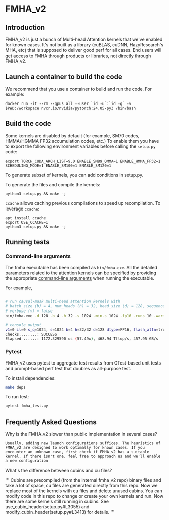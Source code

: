 # FMHA_v2

## Introduction

FMHA_v2 is just a bunch of Multi-head Attention kernels that we've enabled for known cases. It's not built as a library (cuBLAS, cuDNN, HazyResearch's MHA, etc) that is supposed to deliver good perf for all cases. End users will get access to FMHA through products or libraries, not directly through FMHA_v2.

## Launch a container to build the code

We recommend that you use a container to build and run the code. For example:
```
docker run -it --rm --gpus all --user `id -u`:`id -g` -v $PWD:/workspace nvcr.io/nvidia/pytorch:24.05-py3 /bin/bash
```

## Build the code

Some kernels are disabled by default (for example, SM70 codes, HMMA/HGMMA FP32 accumulation codes, etc.)
To enable them you have to export the following environment variables before calling
the `setup.py` code:
```
export TORCH_CUDA_ARCH_LIST=9.0 ENABLE_SM89_QMMA=1 ENABLE_HMMA_FP32=1 SCHEDULING_MODE=1 ENABLE_SM100=1 ENABLE_SM120=1
```

To generate subset of kernels, you can add conditions in setup.py.

To generate the files and compile the kernels:
```
python3 setup.py && make -j
```

`ccache` allows caching previous compilations to speed up recompilation. To leverage `ccache`:
```
apt install ccache
export USE_CCACHE=1
python3 setup.py && make -j
```

## Running tests

### Command-line arguments

The fmha executable has been compiled as `bin/fmha.exe`. All the detailed parameters related to the attention kernels can be specified by providing the appropriate [command-line arguments](src/fused_multihead_attention.cpp#L679) when running
the executable.

For example,

```bash

# run causal-mask multi-head attention kernels with
# batch_size (b) = 4, num_heads (h) = 32, head_size (d) = 128, sequence_length (s) = 1024, data_type = fp16.
# verbose (v) = false
bin/fmha.exe -d 128 -b 4 -h 32 -s 1024 -min-s 1024 -fp16 -runs 10 -warm-up-runs 100 -causal-mask -v 0

# console output
v1=0 il=0 s_q=1024, s=1024 b=4 h=32/32 d=128 dtype=FP16, flash_attn=true, warp_spec=true, mask=causal, alibi=false, attn=mha, paged_kv=false, wm=4 wn=1
Checks........: SUCCESS
Elapsed ......: 1172.329590 us (57.49x), 468.94 Tflop/s, 457.95 GB/s
```

### Pytest

FMHA_v2 uses pytest to aggregate test results from GTest-based unit tests and prompt-based perf
test that doubles as all-purpose test.

To install dependencies:

```bash
make deps
```

To run test:

```bash
pytest fmha_test.py
```

## Frequently Asked Questions

Why is the FMHA_v2 slower than public implementation in several cases?

```
Usually, adding new launch configurations suffices. The heuristics of FMHA_v2 are designed to work optimally for known cases. If you encounter an unknown case, first check if FMHA_v2 has a suitable kernel. If there isn't one, feel free to approach us and we'll enable a new configuration
```

What's the difference between cubins and cu files?

'''
Cubins are precompiled (from the internal fmha_v2 repo) binary files and take a lot of space, cu files are generated directly from this repo. Now we replace most of the kernels with cu files and delete unused cubins.
You can modify code in this repo to change or create your own kernels and run.
Now there are some kernels still running in cubins. See use_cubin_header(setup.py#L3055) and modify_cubin_header(setup.py#L3413) for details.
'''
